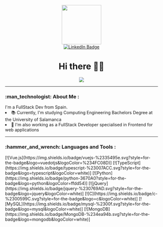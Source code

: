 <div id="header" align="center">
  <img src="https://media.giphy.com/media/KRfBgRKoKuXno1Sb4D/giphy.gif" width="130"/>
  <div id="badges">
  <a href="https://www.linkedin.com/in/roberto-merch%C3%A1n-gonz%C3%A1lez-a2a52b235/">
    <img src="https://img.shields.io/badge/LinkedIn-blue?style=for-the-badge&logo=linkedin&logoColor=white" alt="LinkedIn Badge"/>
  </a>
  </div>
  <img src="https://komarev.com/ghpvc/?username=robertomergon&style=flat-square&color=blue" alt=""/>
  <h1>Hi there 👋🤠</h1>
  <img src="https://media.giphy.com/media/1GEATImIxEXVR79Dhk/giphy.gif" />
</div>
<hr/>
<h3>:man_technologist: About Me :</h3> I'm a FullStack Dev from Spain.
<li>📚 Currently, I'm studying Computing Engineering Bachelors Degree at the University of Salamanca </li>
<li>💼 I'm also working as a FullStack Developer specialised in Frontend for web applications</li>
<hr/>
<h3>:hammer_and_wrench: Languages and Tools :</h3>
[![Vue.js](https://img.shields.io/badge/vuejs-%2335495e.svg?style=for-the-badge&logo=vuedotjs&logoColor=%234FC08D)]
[![TypeScript](https://img.shields.io/badge/typescript-%23007ACC.svg?style=for-the-badge&logo=typescript&logoColor=white)]
[![Python](https://img.shields.io/badge/python-3670A0?style=for-the-badge&logo=python&logoColor=ffdd54)]
[![jQuery](https://img.shields.io/badge/jquery-%230769AD.svg?style=for-the-badge&logo=jquery&logoColor=white)]
[![C](https://img.shields.io/badge/c-%2300599C.svg?style=for-the-badge&logo=c&logoColor=white)]
[![MySQL](https://img.shields.io/badge/mysql-%2300f.svg?style=for-the-badge&logo=mysql&logoColor=white)]
[![MongoDB](https://img.shields.io/badge/MongoDB-%234ea94b.svg?style=for-the-badge&logo=mongodb&logoColor=white)]


<!--
**robertomergon/robertomergon** is a ✨ _special_ ✨ repository because its `README.md` (this file) appears on your GitHub profile.

Here are some ideas to get you started:

- 🔭 I’m currently working on ...
- 🌱 I’m currently learning ...
- 👯 I’m looking to collaborate on ...
- 🤔 I’m looking for help with ...
- 💬 Ask me about ...
- 📫 How to reach me: ...
- 😄 Pronouns: he/him
- ⚡ Fun fact: ...
-->
